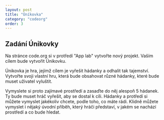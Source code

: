 ```yaml
---
layout: post
title: "Úníkovka"
category: "codeorg"
order: 3
---
```


## Zadání Únikovky

Na stránce code.org si v protředí "App lab" vytvořte nový projekt. Vaším cílem bude vytvořit Únikovku.

Únikovka je hra, jejímž cílem je vyřešit hádanky a odhalit tak tajemství. Vytvořte svoji vlastní hru, která bude obsahovat různé hádanky, které bude muset uživatel vyluštit.

Vymyslete si proto zajímavé prostředí a zasaďte do něj alespoň 5 hádanek. Ty bude muset hráč vyřešit, aby se dostal k cíli. Hádanky a protředí si můžete vymyslet jakékoliv chcete, podle toho, co máte rádi. Klidně můžete vymyslet i nějaký úvodní příběh, který hráči představí, v jakém se nachází prostředí a co bude hledat.
